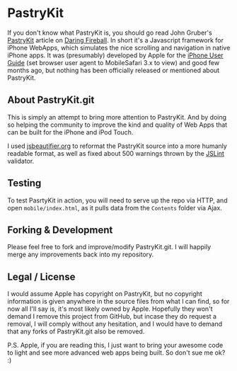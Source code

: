 # PastryKit

If you don't know what PastryKit is, you should go read John Gruber's [PastryKit][dfpk] article on [Daring Fireball][df]. In short it's a Javascript framework for iPhone WebApps, which simulates the nice scrolling and navigation in native iPhone apps. It was (presumably) developed by Apple for the [iPhone User Guide][ipug] (set browser user agent to MobileSafari 3.x to view) and good few months ago, but nothing has been officially released or mentioned about PastryKit.


## About PastryKit.git

This is simply an attempt to bring more attention to PastryKit. And by doing so helping the community to improve the kind and quality of Web Apps that can be built for the iPhone and iPod Touch.

I used [jsbeautifier.org][jsb] to reformat the PastryKit source into a more humanly readable format, as well as fixed about 500 warnings thrown by the [JSLint][jslint] validator.


## Testing

To test PasrtyKit in action, you will need to serve up the repo via HTTP, and open `mobile/index.html`, as it pulls data from the `Contents` folder via Ajax.


## Forking & Development

Please feel free to fork and improve/modify PastryKit.git. I will happily merge any improvements back into my repository.


## Legal / License

I would assume Apple has copyright on PastryKit, but no copyright information is given anywhere in the source files from what I can find, so for now all I'll say is, it's most likely owned by Apple. Hopefully they won't demand I remove this project from GitHub, but incase they do request a removal, I will comply without any hesitation, and I would have to demand that any forks of PastryKit.git also be removed.

P.S. Apple, if you are reading this, I just want to bring your awesome code to light and see more advanced web apps being built. So don't sue me ok? :)



[df]: http://daringfireball.net/
[dfpk]: http://daringfireball.net/2009/12/pastrykit
[ipug]: http://help.apple.com/iphone/3/mobile/
[jsb]: http://jsbeautifier.org/
[jslint]: http://www.jslint.com/